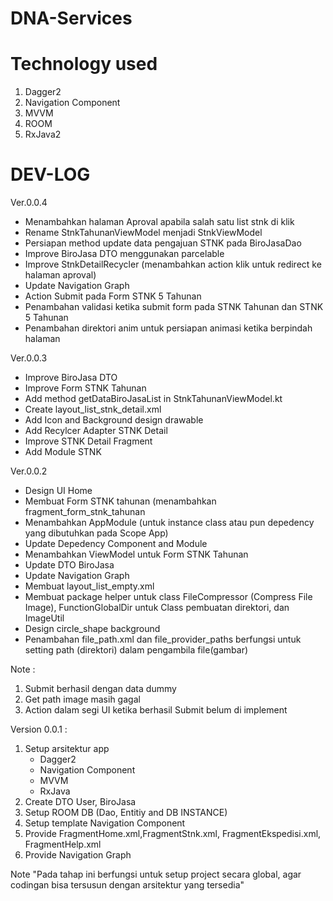 # DNA-Services

# Technology used

1. Dagger2
2. Navigation Component
3. MVVM
4. ROOM
5. RxJava2

# DEV-LOG
Ver.0.0.4
- Menambahkan halaman Aproval apabila salah satu list stnk di klik
- Rename StnkTahunanViewModel menjadi StnkViewModel
- Persiapan method update data pengajuan STNK pada BiroJasaDao
- Improve BiroJasa DTO menggunakan parcelable
- Improve StnkDetailRecycler (menambahkan action klik untuk redirect ke halaman aproval)
- Update Navigation Graph
- Action Submit pada Form STNK 5 Tahunan
- Penambahan validasi ketika submit form pada STNK Tahunan dan STNK 5 Tahunan
- Penambahan direktori anim untuk persiapan animasi ketika berpindah halaman


Ver.0.0.3
- Improve BiroJasa DTO
- Improve Form STNK Tahunan
- Add method getDataBiroJasaList in StnkTahunanViewModel.kt
- Create layout_list_stnk_detail.xml
- Add Icon and Background design drawable
- Add Recylcer Adapter STNK Detail
- Improve STNK Detail Fragment
- Add Module STNK

Ver.0.0.2
- Design UI Home 
- Membuat Form STNK tahunan (menambahkan fragment_form_stnk_tahunan
- Menambahkan AppModule (untuk instance class atau pun depedency yang dibutuhkan pada Scope App)
- Update Depedency Component and Module
- Menambahkan ViewModel untuk Form STNK Tahunan
- Update DTO BiroJasa
- Update Navigation Graph
- Membuat layout_list_empty.xml
- Membuat package helper untuk class FileCompressor (Compress File Image), FunctionGlobalDir untuk Class pembuatan direktori, dan ImageUtil
- Design circle_shape background
- Penambahan file_path.xml dan file_provider_paths berfungsi untuk setting path (direktori) dalam pengambila file(gambar)

Note : 
1. Submit berhasil dengan data dummy
2. Get path image masih gagal
3. Action dalam segi UI ketika berhasil Submit belum di implement


Version 0.0.1 :
1. Setup arsitektur app
   - Dagger2
   - Navigation Component
   - MVVM
   - RxJava
2. Create DTO User, BiroJasa
3. Setup ROOM DB (Dao, Entitiy and DB INSTANCE)
4. Setup template Navigation Component
5. Provide FragmentHome.xml,FragmentStnk.xml, FragmentEkspedisi.xml, FragmentHelp.xml
6. Provide Navigation Graph

Note "Pada tahap ini berfungsi untuk setup project secara global, agar codingan bisa tersusun dengan arsitektur yang tersedia"
